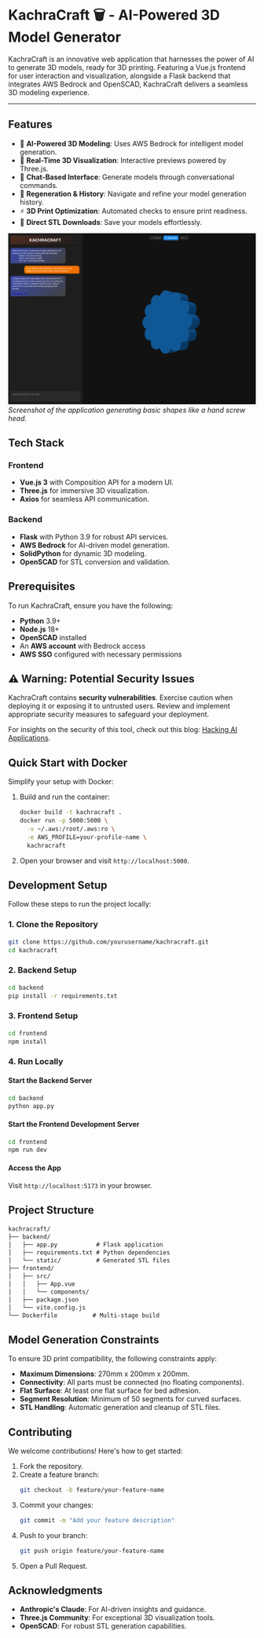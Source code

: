 # KachraCraft 🗑️ - AI-Powered 3D Model Generator

KachraCraft is an innovative web application that harnesses the power of AI to generate 3D models, ready for 3D printing. Featuring a Vue.js frontend for user interaction and visualization, alongside a Flask backend that integrates AWS Bedrock and OpenSCAD, KachraCraft delivers a seamless 3D modeling experience.

---

## Features

- 🤖 **AI-Powered 3D Modeling**: Uses AWS Bedrock for intelligent model generation.
- 🎨 **Real-Time 3D Visualization**: Interactive previews powered by Three.js.
- 💬 **Chat-Based Interface**: Generate models through conversational commands.
- 🔄 **Regeneration & History**: Navigate and refine your model generation history.
- ⚡ **3D Print Optimization**: Automated checks to ensure print readiness.
- 💾 **Direct STL Downloads**: Save your models effortlessly.

![KachraCraft Screenshot](.assets/screenshot.png)
*Screenshot of the application generating basic shapes like a hand screw head.*

## Tech Stack

### Frontend
- **Vue.js 3** with Composition API for a modern UI.
- **Three.js** for immersive 3D visualization.
- **Axios** for seamless API communication.

### Backend
- **Flask** with Python 3.9 for robust API services.
- **AWS Bedrock** for AI-driven model generation.
- **SolidPython** for dynamic 3D modeling.
- **OpenSCAD** for STL conversion and validation.

## Prerequisites

To run KachraCraft, ensure you have the following:

- **Python** 3.9+
- **Node.js** 18+
- **OpenSCAD** installed
- An **AWS account** with Bedrock access
- **AWS SSO** configured with necessary permissions

## ⚠️ Warning: Potential Security Issues

KachraCraft contains **security vulnerabilities**. Exercise caution when deploying it or exposing it to untrusted users. Review and implement appropriate security measures to safeguard your deployment.

For insights on the security of this tool, check out this blog: [Hacking AI Applications](https://www.securityrunners.io/post/hacking-ai-applications).

## Quick Start with Docker

Simplify your setup with Docker:

1. Build and run the container:
   ```bash
   docker build -t kachracraft .
   docker run -p 5000:5000 \
     -v ~/.aws:/root/.aws:ro \
     -e AWS_PROFILE=your-profile-name \
     kachracraft
   ```

2. Open your browser and visit `http://localhost:5000`.

## Development Setup

Follow these steps to run the project locally:

### 1. Clone the Repository
```bash
git clone https://github.com/yourusername/kachracraft.git
cd kachracraft
```

### 2. Backend Setup
```bash
cd backend
pip install -r requirements.txt
```

### 3. Frontend Setup
```bash
cd frontend
npm install
```

### 4. Run Locally

#### Start the Backend Server
```bash
cd backend
python app.py
```

#### Start the Frontend Development Server
```bash
cd frontend
npm run dev
```

#### Access the App
Visit `http://localhost:5173` in your browser.

## Project Structure

```
kachracraft/
├── backend/
│   ├── app.py           # Flask application
│   ├── requirements.txt # Python dependencies
│   └── static/          # Generated STL files
├── frontend/
│   ├── src/
│   │   ├── App.vue
│   │   └── components/
│   ├── package.json
│   └── vite.config.js
└── Dockerfile          # Multi-stage build
```

## Model Generation Constraints

To ensure 3D print compatibility, the following constraints apply:

- **Maximum Dimensions**: 270mm x 200mm x 200mm.
- **Connectivity**: All parts must be connected (no floating components).
- **Flat Surface**: At least one flat surface for bed adhesion.
- **Segment Resolution**: Minimum of 50 segments for curved surfaces.
- **STL Handling**: Automatic generation and cleanup of STL files.

## Contributing

We welcome contributions! Here's how to get started:

1. Fork the repository.
2. Create a feature branch:
   ```bash
   git checkout -b feature/your-feature-name
   ```
3. Commit your changes:
   ```bash
   git commit -m "Add your feature description"
   ```
4. Push to your branch:
   ```bash
   git push origin feature/your-feature-name
   ```
5. Open a Pull Request.

## Acknowledgments

- **Anthropic's Claude**: For AI-driven insights and guidance.
- **Three.js Community**: For exceptional 3D visualization tools.
- **OpenSCAD**: For robust STL generation capabilities.
